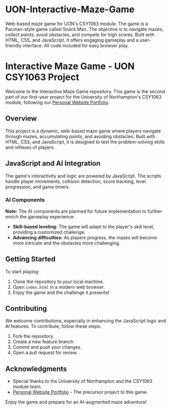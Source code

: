 # UON-Interactive-Maze-Game

Web-based maze game for UON's CSY1063 module. The game is a Pacman-style game called Snack Man. The objective is to navigate mazes, collect points, avoid obstacles, and compete for high scores. Built with HTML, CSS, and JavaScript, it offers engaging gameplay and a user-friendly interface. All code included for easy browser play.

# Interactive Maze Game - UON CSY1063 Project

Welcome to the Interactive Maze Game repository. This game is the second part of our first-year project for the University of Northampton's CSY1063 module, following our [Personal Website Portfolio](https://github.com/ryantigi254/Personal-Website-Portfolio).

## Overview

This project is a dynamic, web-based maze game where players navigate through mazes, accumulating points, and avoiding obstacles. Built with HTML, CSS, and JavaScript, it is designed to test the problem-solving skills and reflexes of players.

## JavaScript and AI Integration

The game's interactivity and logic are powered by JavaScript. The scripts handle player movements, collision detection, score tracking, level progression, and game timers.

### AI Components

**Note:** The AI components are planned for future implementation to further enrich the gameplay experience:

- **Skill-based leveling:** The game will adapt to the player's skill level, providing a customized challenge.
- **Advancing difficulties:** As players progress, the mazes will become more intricate and the obstacles more challenging.

## Getting Started

To start playing:

1. Clone the repository to your local machine.
2. Open `index.html` in a modern web browser.
3. Enjoy the game and the challenge it presents!

## Contributing

We welcome contributions, especially in enhancing the JavaScript logic and AI features. To contribute, follow these steps:

1. Fork the repository.
2. Create a new feature branch.
3. Commit and push your changes.
4. Open a pull request for review.

## Acknowledgments

- Special thanks to the University of Northampton and the CSY1063 module team.
- [Personal Website Portfolio](https://github.com/ryantigi254/Personal-Website-Portfolio) - The precursor project to this game.

Enjoy the game and prepare for an AI-augmented maze adventure!
